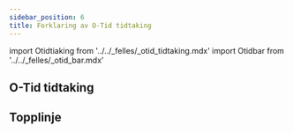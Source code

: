 ```yaml
---
sidebar_position: 6
title: Forklaring av O-Tid tidtaking
---
```


import Otidtiaking from '../../_felles/_otid_tidtaking.mdx'
import Otidbar from '../../_felles/_otid_bar.mdx'


## O-Tid tidtaking

<Otidtiaking />

## Topplinje
<Otidbar />
